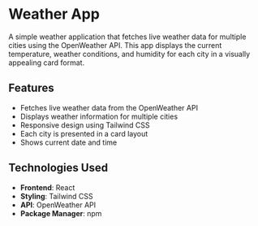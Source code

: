 # Weather App

A simple weather application that fetches live weather data for multiple cities using the OpenWeather API. This app displays the current temperature, weather conditions, and humidity for each city in a visually appealing card format.

## Features

- Fetches live weather data from the OpenWeather API
- Displays weather information for multiple cities
- Responsive design using Tailwind CSS
- Each city is presented in a card layout
- Shows current date and time

## Technologies Used

- **Frontend**: React
- **Styling**: Tailwind CSS
- **API**: OpenWeather API
- **Package Manager**: npm


